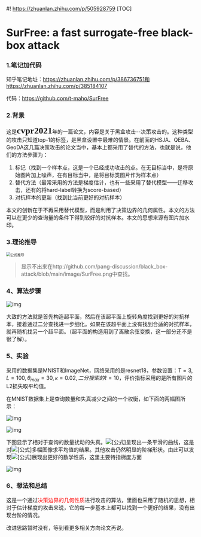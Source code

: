 #! https://zhuanlan.zhihu.com/p/505928759
[TOC]

# </center>SurFree: a fast surrogate-free black-box attack

### 1.笔记加代码

知乎笔记地址：https://zhuanlan.zhihu.com/p/386736751和https://zhuanlan.zhihu.com/p/385184107

代码：https://github.com/t-maho/SurFree

### 2.背景

这是<font size=5, face="黑体">**cvpr2021**</font>年的一篇论文，内容是关于黑盒攻击--决策攻击的。这种类型的攻击只知道top-1的标签，是黑盒设置中最难的情景。在前面的HSJA、QEBA、GeoDA这几篇决策攻击的论文当中，基本上都采用了替代的方法，也就是说，他们的方法步骤为：

1. 标记（找到一个样本点，这是一个已经成功攻击的点。在无目标当中，是将原始图片加上噪声，在有目标当中，是将目标类图片作为样本点）
2. 替代方法（最常采用的方法是梯度估计，也有一些采用了替代模型——迁移攻击，还有的将hard-label转换为score-based）
3. 对抗样本的更新（找到比当前更好的对抗样本）

本文的创新在于不再采用替代模型，而是利用了决策边界的几何属性。本文的方法可以在更少的查询量的条件下得到较好的对抗样本。本文的思想来源有图片加水印。

### 3.理论推导

<img src="http://github.com/pang-discussion/black_box-attack/blob/main/image/SurFree.png?raw=true" alt="公式推导" style="zoom: 67%;" />

> 显示不出来在http://github.com/pang-discussion/black_box-attack/blob/main/image/SurFree.png中查找。
### 4、算法步骤

![img](https://pic2.zhimg.com/80/v2-7e260ec1c64e82473c7c9395130917fd_1440w.png?raw=true)

大致的方法就是首先构造超平面，然后在该超平面上旋转角度找到更好的对抗样本，接着通过二分查找进一步细化。如果在该超平面上没有找到合适的对抗样本，就再随机找另一个超平面。（超平面的构造用到了离散余弦变换，这一部分还不是很了解）。

### 5、实验

采用的数据集是MNIST和ImageNet，网络采用的是resnet18，参数设置：$T=3,L=100,\theta_{max}=30,\kappa=0.02,二分搜索的\ell=10$，评价指标采用的是所有图片的L2损失取平均值。

在MNIST数据集上是查询数量和失真减少之间的一个权衡，如下面的两幅图所示：

![img](https://pic2.zhimg.com/80/v2-f76ebce47104c16e1a732b549148fab9_720w.jpg?raw=true)

![img](https://pic1.zhimg.com/80/v2-71e2a1f3b44a3a189835b4625d77433c_720w.jpg?raw=true)

下图显示了相对于查询的数量扰动的失真。![[公式]](https://www.zhihu.com/equation?tex=%5Cmathrm%7BSurFree%7D)呈现出一条平滑的曲线，这是对![[公式]](https://www.zhihu.com/equation?tex=350)多幅图像求平均值的结果。其他攻击仍然明显的阶梯形状。由此可以发现![[公式]](https://www.zhihu.com/equation?tex=%5Cmathrm%7BSurFree%7D)展现出更好的数学性质，这里主要特指梯度方面

![img](https://pic3.zhimg.com/80/v2-b2e5a5a602912008069e0b8224f6e35e_720w.jpg)

### 6、想法和总结

这是一个通过<font color='red'>决策边界的几何性质</font>进行攻击的算法，里面也采用了随机的思想，相对于估计梯度的攻击来说，它的每一步基本上都可以找到一个更好的结果，没有出现台阶的情况。

改进思路暂时没有，等到看更多相关方向论文再说。